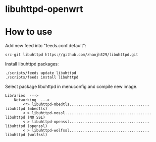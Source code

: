 # libuhttpd-openwrt

# How to use
Add new feed into "feeds.conf.default":

    src-git libuhttpd https://github.com/zhaojh329/libuhttpd.git

Install libuhttpd packages:

    ./scripts/feeds update libuhttpd
    ./scripts/feeds install libuhttpd

Select package libuhttpd in menuconfig and compile new image.

    Libraries  --->
        Networking  --->
            <*> libuhttpd-mbedtls.................................... libuhttpd (mbedtls)
            < > libuhttpd-nossl....................................... libuhttpd (NO SSL)
            < > libuhttpd-openssl.................................... libuhttpd (openssl)
            < > libuhttpd-wolfssl.................................... libuhttpd (wolfssl)
